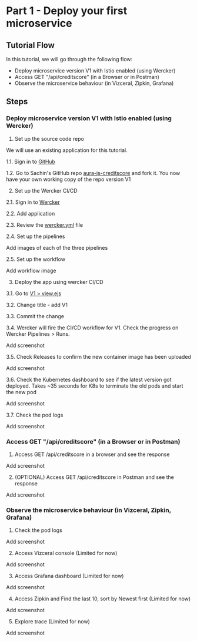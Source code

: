 # Part 1 - Deploy your first microservice

## Tutorial Flow

In this tutorial, we will go through the following flow:

* Deploy microservice version V1 with Istio enabled (using Wercker)
* Access GET "/api/creditscore" (in a Browser or in Postman)
* Observe the microservice behaviour (in Vizceral, Zipkin, Grafana)

## Steps

### Deploy microservice version V1 with Istio enabled (using Wercker)

1. Set up the source code repo

We will use an existing application for this tutorial.

1.1. Sign in to [GitHub](https://github.com)

1.2. Go to Sachin's GitHub repo [aura-js-creditscore](https://github.com/sachin-pikle/aura-js-creditscore) and fork it. You now have your own working copy of the repo version V1

2. Set up the Wercker CI/CD

2.1. Sign in to [Wercker](https://app.wercker.com)

2.2. Add application

2.3. Review the [wercker.yml](../wercker.yml) file

2.4. Set up the pipelines

Add images of each of the three pipelines

2.5. Set up the workflow

Add workflow image

3. Deploy the app using wercker CI/CD

3.1. Go to [V1 > view.ejs]()

3.2. Change title - add V1 

3.3. Commit the change

3.4. Wercker will fire the CI/CD workflow for V1. Check the progress on Wercker Pipelines > Runs.

Add screenshot

3.5. Check Releases to confirm the new container image has been uploaded

Add screenshot

3.6. Check the Kubernetes dashboard to see if the latest version got deployed. Takes ~35 seconds for K8s to terminate the old pods and start the new pod

Add screenshot

3.7. Check the pod logs

Add screenshot


### Access GET "/api/creditscore" (in a Browser or in Postman)

1. Access GET /api/creditscore in a browser and see the response

Add screenshot

2. (OPTIONAL) Access GET /api/creditscore in Postman and see the response

Add screenshot


### Observe the microservice behaviour (in Vizceral, Zipkin, Grafana)

1. Check the pod logs

Add screenshot

2. Access Vizceral console (Limited for now)

Add screenshot

3. Access Grafana dashboard (Limited for now)

Add screenshot

4. Access Zipkin and Find the last 10, sort by Newest first (Limited for now)

Add screenshot

5. Explore trace (Limited for now)

Add screenshot
